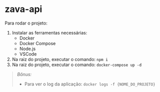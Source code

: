 # zava-api

Para rodar o projeto:

1. Instalar as ferramentas necessárias:
    * Docker
    * Docker Compose
    * Node.js
    * VSCode
2. Na raiz do projeto, executar o comando: `npm i`
3. Na raiz do projeto, executar o comando: `docker-compose up -d`


> _Bônus:_
> * Para ver o log da aplicação: `docker logs -f {NOME_DO_PROJETO}`
